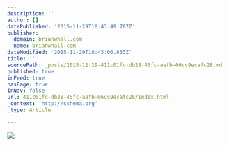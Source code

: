 ```yaml
---
description: ''
author: []
datePublished: '2015-11-29T18:43:49.787Z'
publisher:
  domain: brianwhall.com
  name: brianwhall.com
dateModified: '2015-11-29T18:43:06.833Z'
title: ''
sourcePath: _posts/2015-11-29-411c01fc-db28-45fc-aefb-06cc9ecafc28.md
published: true
inFeed: true
hasPage: true
inNav: false
url: 411c01fc-db28-45fc-aefb-06cc9ecafc28/index.html
_context: 'http://schema.org'
_type: Article

---
```

![](https://static1.squarespace.com/static/5355f42ee4b031da55e454e2/538fcadee4b00e487bca8234/538fcd02e4b0a6090cf9f363/1402804397621/vietnam2.jpg?format=1000w)